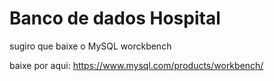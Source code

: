<h1>Banco de dados Hospital</h1>

sugiro que baixe o MySQL worckbench


baixe por aqui: <a>https://www.mysql.com/products/workbench/</a>
